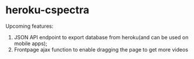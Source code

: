 # heroku-cspectra


Upcoming features:
1. JSON API endpoint to export database from heroku(and can be used on mobile apps);
2. Frontpage ajax function to enable dragging the page to get more videos 
